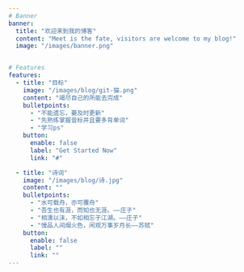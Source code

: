```yaml
---
# Banner
banner:
  title: "欢迎来到我的博客"
  content: "Meet is the fate, visitors are welcome to my blog!"
  image: "/images/banner.png"


# Features
features:
  - title: "目标"
    image: "/images/blog/git-猫.png"
    content: "竭尽自己的所能去完成"
    bulletpoints:
      - "不能遗忘，要及时更新"
      - "先熟练掌握音标并且要多背单词"
      - "学习ps"
    button:
      enable: false
      label: "Get Started Now"
      link: "#"

  - title: "诗词"
    image: "/images/blog/诗.jpg"
    content: ""
    bulletpoints:
      - "水可载舟，亦可覆舟"
      - "吾生也有涯，而知也无涯。——庄子"
      - "相濡以沫，不如相忘于江湖。——庄子"
      - "慢品人间烟火色，闲观万事岁月长——苏轼"
    button:
      enable: false
      label: ""
      link: ""
---
```


